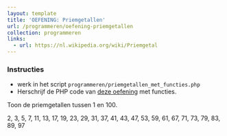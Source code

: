 ```yaml
---
layout: template
title: 'OEFENING: Priemgetallen'
url: /programmeren/oefening-priemgetallen
collection: programmeren
links:
  - url: https://nl.wikipedia.org/wiki/Priemgetal
---
```


<div class="highlight">
    <h3>Instructies</h3>
    <ul>
        <li>werk in het script <code>programmeren/priemgetallen_met_functies.php</code></li>
        <li>Herschrijf de PHP code van <a href="/dynamische-webtechnieken/programmeren/oefening-priemgetallen">deze oefening</a> met functies.</li>
    </ul>
</div>

Toon de priemgetallen tussen 1 en 100.

<div class="shadow result">
<p>2, 3, 5, 7, 11, 13, 17, 19, 23, 29, 31, 37, 41, 43, 47, 53, 59, 61, 67, 71, 73, 79, 83, 89, 97</p>
</div>